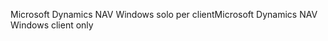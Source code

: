 <span data-ttu-id="e5fd7-101">Microsoft Dynamics NAV Windows solo per client</span><span class="sxs-lookup"><span data-stu-id="e5fd7-101">Microsoft Dynamics NAV Windows client only</span></span>